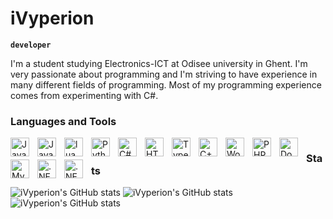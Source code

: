 # iVyperion

**`developer`**

I'm a student studying Electronics-ICT at Odisee university in Ghent. I'm very passionate about programming and I'm striving to have experience in many different fields of programming. Most of my programming experience comes from experimenting with C#.


### Languages and Tools

<img align="left" alt="Java" width="30px" style="padding-right:10px; margin-bottom: 5px;" src="https://cdn.jsdelivr.net/gh/devicons/devicon/icons/java/java-original.svg" />
<img align="left" alt="Javascript" width="30px" style="padding-right:10px; margin-bottom: 5px;" src="https://cdn.jsdelivr.net/gh/devicons/devicon/icons/javascript/javascript-original.svg" />
<img align="left" alt="lua" width="30px" style="padding-right:10px; margin-bottom: 5px;" src="https://cdn.jsdelivr.net/gh/devicons/devicon/icons/lua/lua-plain-wordmark.svg" />
<img align="left" alt="Python" width="30px" style="padding-right:10px; margin-bottom: 5px;" src="https://cdn.jsdelivr.net/gh/devicons/devicon/icons/python/python-original.svg" />
<img align="left" alt="C#" width="30px" style="padding-right:10px; margin-bottom: 5px;" src="https://cdn.jsdelivr.net/gh/devicons/devicon/icons/csharp/csharp-original.svg" />          
<img align="left" alt="HTML5" width="30px" style="padding-right:10px; margin-bottom: 5px;" src="https://cdn.jsdelivr.net/gh/devicons/devicon/icons/html5/html5-original.svg" />
<img align="left" alt="Typescript" width="30px" style="padding-right:10px; margin-bottom: 5px;" src="https://cdn.jsdelivr.net/gh/devicons/devicon/icons/typescript/typescript-original.svg" />
<img align="left" alt="C++" width="30px" style="padding-right:10px; margin-bottom: 5px;" src="https://cdn.jsdelivr.net/gh/devicons/devicon/icons/cplusplus/cplusplus-original.svg" />
<img align="left" alt="Wordpress" width="30px" style="padding-right:10px; margin-bottom: 5px;" src="https://cdn.jsdelivr.net/gh/devicons/devicon/icons/wordpress/wordpress-original.svg" />
<img align="left" alt="PHP" width="30px" style="padding-right:10px; margin-bottom: 5px;" src="https://cdn.jsdelivr.net/gh/devicons/devicon/icons/php/php-original.svg" />
<img align="left" alt="Docker" width="30px" style="padding-right:10px;margin-bottom: 5px;" src="https://cdn.jsdelivr.net/gh/devicons/devicon/icons/docker/docker-original.svg" />
<img align="left" alt="MySQL" width="30px" style="padding-right:10px; margin-bottom: 5px;" src="https://cdn.jsdelivr.net/gh/devicons/devicon/icons/mysql/mysql-original-wordmark.svg" />
<img align="left" alt=".NET" width="30px" style="padding-right:10px; margin-bottom: 5px;" src="https://cdn.jsdelivr.net/gh/devicons/devicon/icons/dot-net/dot-net-original-wordmark.svg" />
<img align="left" alt=".NET Core" width="30px" style="padding-right:10px; margin-bottom: 5px;" src="https://cdn.jsdelivr.net/gh/devicons/devicon/icons/dotnetcore/dotnetcore-original.svg" />

#

### Stats
![iVyperion's GitHub stats](https://github-readme-stats.vercel.app/api?username=iVyperion&show_icons=true&theme=gruvbox)
![iVyperion's GitHub stats](https://github-readme-streak-stats.herokuapp.com/?user=iVyperion&theme=dark&hide_border=false)
![iVyperion's GitHub stats](https://github-readme-stats.vercel.app/api/top-langs/?username=iVyperion&theme=dark&hide_border=false&include_all_commits=true&count_private=true&layout=compact)
#
